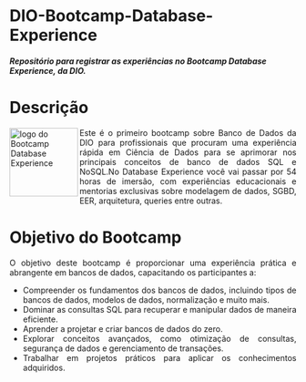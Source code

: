 <h1>DIO-Bootcamp-Database-Experience</h1>

<h5>Repositório para registrar as experiências no Bootcamp Database Experience, da DIO.</h5>

<h1>Descrição</h1>
<p><img src="https://hermes.digitalinnovation.one/tracks/7df7e300-b035-4b09-a7ad-34d1cb18f9a6.png" title="Database Experience" alt="logo do Bootcamp Database Experience" 
width="120" height ="120" align="left"><div align="justify">
Este é o primeiro bootcamp sobre Banco de Dados da DIO para profissionais que procuram uma experiência rápida em Ciência de Dados para se aprimorar nos principais conceitos de banco de dados 
SQL e NoSQL.No Database Experience você vai passar por 54 horas de imersão, com experiências educacionais e mentorias exclusivas sobre modelagem de dados, SGBD, EER, arquitetura, 
queries entre outras.


<h1>Objetivo do Bootcamp</h1>

O objetivo deste bootcamp é proporcionar uma experiência prática e abrangente em bancos de dados, capacitando os participantes a:

- Compreender os fundamentos dos bancos de dados, incluindo tipos de bancos de dados, modelos de dados, normalização e muito mais.
- Dominar as consultas SQL para recuperar e manipular dados de maneira eficiente.
- Aprender a projetar e criar bancos de dados do zero.
- Explorar conceitos avançados, como otimização de consultas, segurança de dados e gerenciamento de transações.
- Trabalhar em projetos práticos para aplicar os conhecimentos adquiridos.
